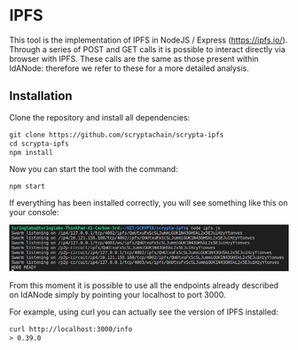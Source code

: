 # IPFS

This tool is the implementation of IPFS in NodeJS / Express (https://ipfs.io/).
Through a series of POST and GET calls it is possible to interact directly via browser with IPFS. These calls are the same as those present within IdANode: therefore we refer to these for a more detailed analysis.

## Installation

Clone the repository and install all dependencies:

```
git clone https://github.com/scryptachain/scrypta-ipfs
cd scrypta-ipfs
npm install
```

Now you can start the tool with the command:
```
npm start
```
If everything has been installed correctly, you will see something like this on your console:

![npm start](/assets/ipfs/npmstart.png)

From this moment it is possible to use all the endpoints already described on IdANode simply by pointing your localhost to port 3000.

For example, using curl you can actually see the version of IPFS installed:
```
curl http://localhost:3000/info
> 0.39.0
```
<!--stackedit_data:
eyJoaXN0b3J5IjpbLTE1MTQ1MTYyMjJdfQ==
-->